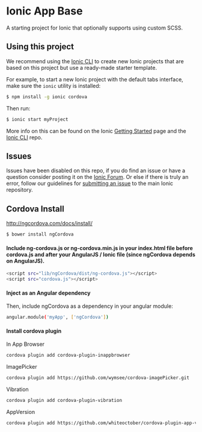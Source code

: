 Ionic App Base
=====================

A starting project for Ionic that optionally supports using custom SCSS.

## Using this project

We recommend using the [Ionic CLI](https://github.com/driftyco/ionic-cli) to create new Ionic projects that are based on this project but use a ready-made starter template.

For example, to start a new Ionic project with the default tabs interface, make sure the `ionic` utility is installed:

```bash
$ npm install -g ionic cordova
```

Then run: 

```bash
$ ionic start myProject
```

More info on this can be found on the Ionic [Getting Started](http://ionicframework.com/getting-started) page and the [Ionic CLI](https://github.com/driftyco/ionic-cli) repo.

## Issues
Issues have been disabled on this repo, if you do find an issue or have a question consider posting it on the [Ionic Forum](http://forum.ionicframework.com/).  Or else if there is truly an error, follow our guidelines for [submitting an issue](http://ionicframework.com/submit-issue/) to the main Ionic repository.

## Cordova Install

http://ngcordova.com/docs/install/

```bash
$ bower install ngCordova
```

#### Include ng-cordova.js or ng-cordova.min.js in your index.html file before cordova.js and after your AngularJS / Ionic file (since ngCordova depends on AngularJS).
```bash
<script src="lib/ngCordova/dist/ng-cordova.js"></script>
<script src="cordova.js"></script>
```

#### Inject as an Angular dependency

Then, include ngCordova as a dependency in your angular module:

```bash
angular.module('myApp', ['ngCordova'])
```

#### Install cordova plugin

In App Browser

```bash
cordova plugin add cordova-plugin-inappbrowser
```

ImagePicker
```bash
cordova plugin add https://github.com/wymsee/cordova-imagePicker.git
```

Vibration
```bash
cordova plugin add cordova-plugin-vibration
```

AppVersion

```bash
cordova plugin add https://github.com/whiteoctober/cordova-plugin-app-version.git
```


